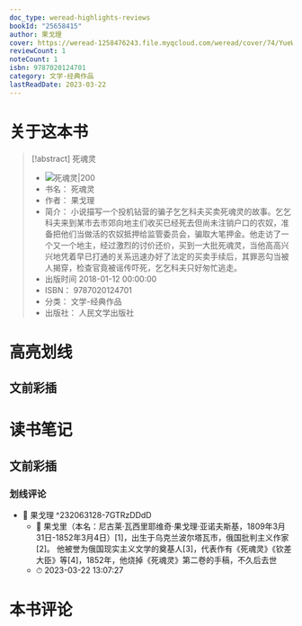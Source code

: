 ```yaml
---
doc_type: weread-highlights-reviews
bookId: "25658415"
author: 果戈理
cover: https://weread-1258476243.file.myqcloud.com/weread/cover/74/YueWen_25658415/t7_YueWen_25658415.jpg
reviewCount: 1
noteCount: 1
isbn: 9787020124701
category: 文学-经典作品
lastReadDate: 2023-03-22
---
```

# 关于这本书
> [!abstract] 死魂灵
> - ![ 死魂灵|200](https://weread-1258476243.file.myqcloud.com/weread/cover/74/YueWen_25658415/t7_YueWen_25658415.jpg)
> - 书名： 死魂灵
> - 作者： 果戈理
> - 简介： 小说描写一个投机钻营的骗子乞乞科夫买卖死魂灵的故事。乞乞科夫来到某市去市郊向地主们收买已经死去但尚未注销户口的农奴，准备把他们当做活的农奴抵押给监管委员会，骗取大笔押金。他走访了一个又一个地主，经过激烈的讨价还价，买到一大批死魂灵，当他高高兴兴地凭着早已打通的关系迅速办好了法定的买卖手续后，其罪恶勾当被人揭穿，检查官竟被谣传吓死，乞乞科夫只好匆忙逃走。
> - 出版时间 2018-01-12 00:00:00
> - ISBN： 9787020124701
> - 分类： 文学-经典作品
> - 出版社： 人民文学出版社

# 高亮划线

## 文前彩插

 
# 读书笔记

## 文前彩插

### 划线评论
- 📌 果戈理  ^232063128-7GTRzDDdD
    - 💭 果戈里（本名：尼古莱·瓦西里耶维奇·果戈理·亚诺夫斯基，1809年3月31日-1852年3月4日）[1]，出生于乌克兰波尔塔瓦市，俄国批判主义作家[2]。
他被誉为俄国现实主义文学的奠基人[3]，代表作有《死魂灵》《钦差大臣》等[4]，1852年，他烧掉《死魂灵》第二卷的手稿，不久后去世
    - ⏱ 2023-03-22 13:07:27
   
# 本书评论
